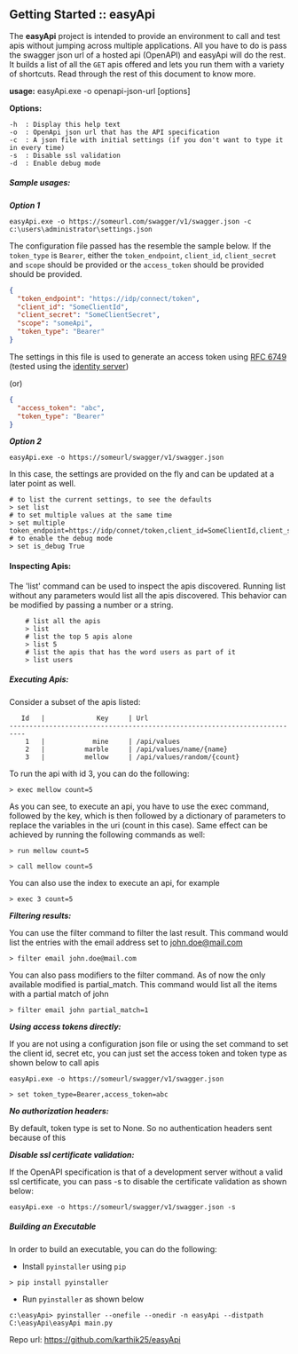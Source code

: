 ## Getting Started :: easyApi

The **easyApi** project is intended to provide an environment to call and test apis without jumping across multiple applications. All you have to 
do is pass the swagger json url of a hosted api (OpenAPI) and easyApi will do the rest. It builds a list of all the `GET` apis offered and lets 
you run them with a variety of shortcuts. Read through the rest of this document to know more.

**usage:** easyApi.exe -o openapi-json-url [options]

**Options:**

    -h	: Display this help text
    -o	: OpenApi json url that has the API specification
    -c	: A json file with initial settings (if you don't want to type it in every time)
    -s 	: Disable ssl validation
    -d 	: Enable debug mode

##### Sample usages:

***Option 1***

```
easyApi.exe -o https://someurl.com/swagger/v1/swagger.json -c c:\users\administrator\settings.json
```

The configuration file passed has the resemble the sample below. If the `token_type` is `Bearer`, 
either the `token_endpoint`, `client_id`, `client_secret` and `scope` should be provided or the `access_token` should 
be provided should be provided.  

```json
{
  "token_endpoint": "https://idp/connect/token",
  "client_id": "SomeClientId",
  "client_secret": "SomeClientSecret",
  "scope": "someApi",
  "token_type": "Bearer"
}
```

The settings in this file is used to generate an access token using [RFC 6749](https://tools.ietf.org/html/rfc6749) (tested using the [identity server](https://docs.identityserver.io/en/dev/endpoints/token.html))

(or)

```json
{
  "access_token": "abc",
  "token_type": "Bearer"
}
```

***Option 2***

```
easyApi.exe -o https://someurl/swagger/v1/swagger.json
```

In this case, the settings are provided on the fly and can be updated at a later point as well.

    # to list the current settings, to see the defaults
    > set list
    # to set multiple values at the same time 
    > set multiple token_endpoint=https://idp/connet/token,client_id=SomeClientId,client_secret=SomeClientSecret,scope=someApi,token_type=Bearer
    # to enable the debug mode
    > set is_debug True

#### Inspecting Apis:
        
The 'list' command can be used to inspect the apis discovered. Running list without any parameters would list all the apis discovered. 
This behavior can be modified by passing a number or a string. 
        
        # list all the apis
        > list
        # list the top 5 apis alone
        > list 5
        # list the apis that has the word users as part of it
        > list users

##### Executing Apis:

Consider a subset of the apis listed:

```text
   Id   |             Key     | Url
--------------------------------------------------------------------------
    1   |            mine     | /api/values
    2   |          marble     | /api/values/name/{name}
    3   |          mellow     | /api/values/random/{count}
```

To run the api with id 3, you can do the following:

    > exec mellow count=5

As you can see, to execute an api, you have to use the exec command, followed by the key, which is then followed 
by a dictionary of parameters to replace the variables in the uri (count in this case). Same effect can be achieved
by running the following commands as well:

    > run mellow count=5

    > call mellow count=5

You can also use the index to execute an api, for example

    > exec 3 count=5

***Filtering results:***

You can use the filter command to filter the last result. This command would list the entries with the email address
set to john.doe@mail.com

    > filter email john.doe@mail.com

You can also pass modifiers to the filter command. As of now the only available modified is partial_match. This command
would list all the items with a partial match of john

    > filter email john partial_match=1


***Using access tokens directly:***

If you are not using a configuration json file or using the set command to set the client id, secret etc, you can just
set the access token and token type as shown below to call apis

```
easyApi.exe -o https://someurl/swagger/v1/swagger.json
```

    > set token_type=Bearer,access_token=abc

***No authorization headers:***

By default, token type is set to None. So no authentication headers sent because of this        

***Disable ssl certificate validation:***
        
If the OpenAPI specification is that of a development server without a valid ssl certificate, you can pass -s to disable 
the certificate validation as shown below:
        
```
easyApi.exe -o https://someurl/swagger/v1/swagger.json -s
```

##### Building an Executable

In order to build an executable, you can do the following:

* Install `pyinstaller` using `pip`

```
> pip install pyinstaller
```

* Run `pyinstaller` as shown below

```
c:\easyApi> pyinstaller --onefile --onedir -n easyApi --distpath C:\easyApi\easyApi main.py
```

Repo url: https://github.com/karthik25/easyApi
